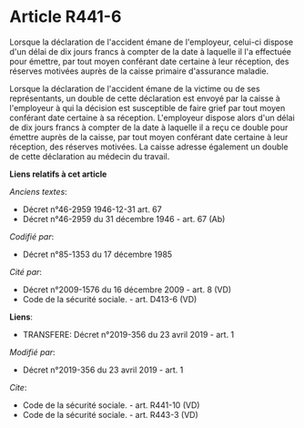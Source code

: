 # Article R441-6

Lorsque la déclaration de l'accident émane de l'employeur, celui-ci dispose d'un délai de dix jours francs à compter de la
date à laquelle il l'a effectuée pour émettre, par tout moyen conférant date certaine à leur réception, des réserves motivées
auprès de la caisse primaire d'assurance maladie.

Lorsque la déclaration de l'accident émane de la victime ou de ses représentants, un double de cette déclaration est envoyé
par la caisse à l'employeur à qui la décision est susceptible de faire grief par tout moyen conférant date certaine à sa
réception. L'employeur dispose alors d'un délai de dix jours francs à compter de la date à laquelle il a reçu ce double pour
émettre auprès de la caisse, par tout moyen conférant date certaine à leur réception, des réserves motivées. La caisse
adresse également un double de cette déclaration au médecin du travail.

**Liens relatifs à cet article**

_Anciens textes_:

  - Décret n°46-2959 1946-12-31 art. 67
  - Décret n°46-2959 du 31 décembre 1946 - art. 67 (Ab)

_Codifié par_:

  - Décret n°85-1353 du 17 décembre 1985

_Cité par_:

  - Décret n°2009-1576 du 16 décembre 2009 - art. 8 (VD)
  - Code de la sécurité sociale. - art. D413-6 (VD)

**Liens**:

  - TRANSFERE: Décret n°2019-356 du 23 avril 2019 - art. 1

_Modifié par_:

  - Décret n°2019-356 du 23 avril 2019 - art. 1

_Cite_:

  - Code de la sécurité sociale. - art. R441-10 (VD)
  - Code de la sécurité sociale. - art. R443-3 (VD)
